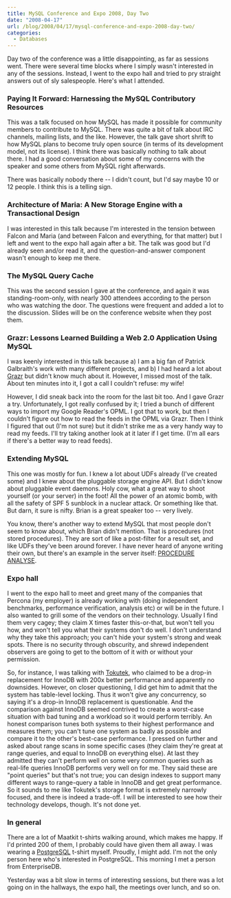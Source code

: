 ```yaml
---
title: MySQL Conference and Expo 2008, Day Two
date: "2008-04-17"
url: /blog/2008/04/17/mysql-conference-and-expo-2008-day-two/
categories:
  - Databases
---
```

Day two of the conference was a little disappointing, as far as sessions went. There were several time blocks where I simply wasn't interested in any of the sessions. Instead, I went to the expo hall and tried to pry straight answers out of sly salespeople. Here's what I attended.

### Paying It Forward: Harnessing the MySQL Contributory Resources

This was a talk focused on how MySQL has made it possible for community members to contribute to MySQL. There was quite a bit of talk about IRC channels, mailing lists, and the like. However, the talk gave short shrift to how MySQL plans to become truly open source (in terms of its development model, not its license). I think there was basically nothing to talk about there. I had a good conversation about some of my concerns with the speaker and some others from MySQL right afterwards.

There was basically nobody there -- I didn't count, but I'd say maybe 10 or 12 people. I think this is a telling sign.

### Architecture of Maria: A New Storage Engine with a Transactional Design

I was interested in this talk because I'm interested in the tension between Falcon and Maria (and between Falcon and everything, for that matter) but I left and went to the expo hall again after a bit. The talk was good but I'd already seen and/or read it, and the question-and-answer component wasn't enough to keep me there.

### The MySQL Query Cache

This was the second session I gave at the conference, and again it was standing-room-only, with nearly 300 attendees according to the person who was watching the door. The questions were frequent and added a lot to the discussion. Slides will be on the conference website when they post them.

### Grazr: Lessons Learned Building a Web 2.0 Application Using MySQL

I was keenly interested in this talk because a) I am a big fan of Patrick Galbraith's work with many different projects, and b) I had heard a lot about [Grazr][1] but didn't know much about it. However, I missed most of the talk. About ten minutes into it, I got a call I couldn't refuse: my wife!

However, I did sneak back into the room for the last bit too. And I gave Grazr a try. Unfortunately, I got really confused by it; I tried a bunch of different ways to import my Google Reader's OPML. I got that to work, but then I couldn't figure out how to read the feeds in the OPML via Grazr. Then I think I figured that out (I'm not sure) but it didn't strike me as a very handy way to read my feeds. I'll try taking another look at it later if I get time. (I'm all ears if there's a better way to read feeds).

### Extending MySQL

This one was mostly for fun. I knew a lot about UDFs already (I've created some) and I knew about the pluggable storage engine API. But I didn't know about pluggable event daemons. Holy cow, what a great way to shoot yourself (or your server) in the foot! All the power of an atomic bomb, with all the safety of SPF 5 sunblock in a nuclear attack. Or something like that. But darn, it sure is nifty. Brian is a great speaker too -- very lively.

You know, there's another way to extend MySQL that most people don't seem to know about, which Brian didn't mention. That is procedures (not stored procedures). They are sort of like a post-filter for a result set, and like UDFs they've been around forever. I have never heard of anyone writing their own, but there's an example in the server itself: [PROCEDURE ANALYSE][2].

### Expo hall

I went to the expo hall to meet and greet many of the companies that Percona (my employer) is already working with (doing independent benchmarks, performance verification, analysis etc) or will be in the future. I also wanted to grill some of the vendors on their technology. Usually I find them very cagey; they claim X times faster this-or-that, but won't tell you how, and won't tell you what their systems don't do well. I don't understand why they take this approach; you can't hide your system's strong and weak spots. There is no security through obscurity, and shrewd independent observers are going to get to the bottom of it with or without your permission.

So, for instance, I was talking with [Tokutek,][3] who claimed to be a drop-in replacement for InnoDB with 200x better performance and apparently no downsides. However, on closer questioning, I did get him to admit that the system has table-level locking. Thus it won't give any concurrency, so saying it's a drop-in InnoDB replacement is questionable. And the comparison against InnoDB seemed contrived to create a worst-case situation with bad tuning and a workload so it would perform terribly. An honest comparison tunes both systems to their highest performance and measures them; you can't tune one system as badly as possible and compare it to the other's best-case performance. I pressed on further and asked about range scans in some specific cases (they claim they're great at range queries, and equal to InnoDB on everything else). At last they admitted they can't perform well on some very common queries such as real-life queries InnoDB performs very well on for me. They said these are "point queries" but that's not true; you can design indexes to support many different ways to range-query a table in InnoDB and get great performance. So it sounds to me like Tokutek's storage format is extremely narrowly focused, and there is indeed a trade-off. I will be interested to see how their technology develops, though. It's not done yet.

### In general

There are a lot of Maatkit t-shirts walking around, which makes me happy. If I'd printed 200 of them, I probably could have given them all away. I was wearing a [PostgreSQL][4] t-shirt myself. Proudly, I might add. I'm not the only person here who's interested in PostgreSQL. This morning I met a person from EnterpriseDB.

Yesterday was a bit slow in terms of interesting sessions, but there was a lot going on in the hallways, the expo hall, the meetings over lunch, and so on.

 [1]: http://www.grazr.com/
 [2]: http://dev.mysql.com/doc/refman/4.1/en/procedure-analyse.html
 [3]: http://www.tokutek.com/
 [4]: http://www.postgresql.org/
